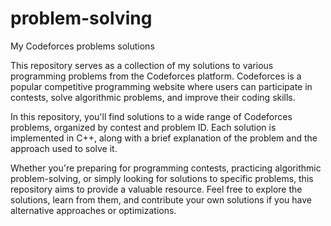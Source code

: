 # problem-solving
My Codeforces problems solutions

This repository serves as a collection of my solutions to various programming problems from the Codeforces platform. Codeforces is a popular competitive programming website where users can participate in contests, solve algorithmic problems, and improve their coding skills.

In this repository, you'll find solutions to a wide range of Codeforces problems, organized by contest and problem ID. Each solution is implemented in C++, along with a brief explanation of the problem and the approach used to solve it.

Whether you're preparing for programming contests, practicing algorithmic problem-solving, or simply looking for solutions to specific problems, this repository aims to provide a valuable resource. Feel free to explore the solutions, learn from them, and contribute your own solutions if you have alternative approaches or optimizations.
